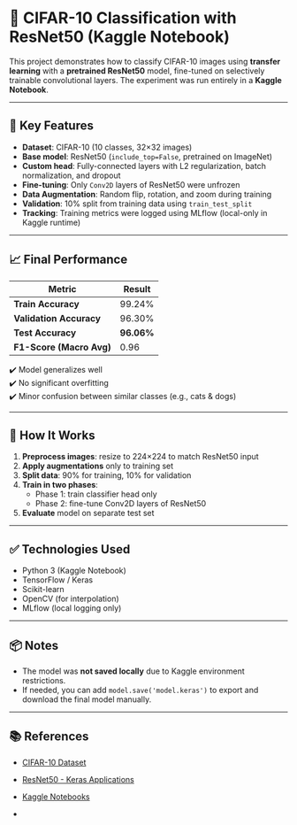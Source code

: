 # 🧠 CIFAR-10 Classification with ResNet50 (Kaggle Notebook)

This project demonstrates how to classify CIFAR-10 images using **transfer learning** with a **pretrained ResNet50** model, fine-tuned on selectively trainable convolutional layers. The experiment was run entirely in a **Kaggle Notebook**.

---

## 🔧 Key Features

- **Dataset**: CIFAR-10 (10 classes, 32×32 images)
- **Base model**: ResNet50 (`include_top=False`, pretrained on ImageNet)
- **Custom head**: Fully-connected layers with L2 regularization, batch normalization, and dropout
- **Fine-tuning**: Only `Conv2D` layers of ResNet50 were unfrozen
- **Data Augmentation**: Random flip, rotation, and zoom during training
- **Validation**: 10% split from training data using `train_test_split`
- **Tracking**: Training metrics were logged using MLflow (local-only in Kaggle runtime)

---

## 📈 Final Performance

| Metric            | Result     |
|-------------------|------------|
| **Train Accuracy**    | 99.24%     |
| **Validation Accuracy** | 96.30%     |
| **Test Accuracy**      | **96.06%** |
| **F1-Score (Macro Avg)** | 0.96      |

✔️ Model generalizes well  
✔️ No significant overfitting  
✔️ Minor confusion between similar classes (e.g., cats & dogs)

---

## 🧪 How It Works

1. **Preprocess images**: resize to 224×224 to match ResNet50 input
2. **Apply augmentations** only to training set
3. **Split data**: 90% for training, 10% for validation
4. **Train in two phases**:
   - Phase 1: train classifier head only
   - Phase 2: fine-tune Conv2D layers of ResNet50
5. **Evaluate** model on separate test set

---

## ✅ Technologies Used

- Python 3 (Kaggle Notebook)
- TensorFlow / Keras
- Scikit-learn
- OpenCV (for interpolation)
- MLflow (local logging only)

---

## 📦 Notes

- The model was **not saved locally** due to Kaggle environment restrictions.
- If needed, you can add `model.save('model.keras')` to export and download the final model manually.

---

## 📚 References

- [CIFAR-10 Dataset](https://www.cs.toronto.edu/~kriz/cifar.html)
- [ResNet50 - Keras Applications](https://keras.io/api/applications/resnet/)
- [Kaggle Notebooks](https://www.kaggle.com/code/svitlanakovalivska/cifar10-on-resnet50-notebook-kovalivska)

-